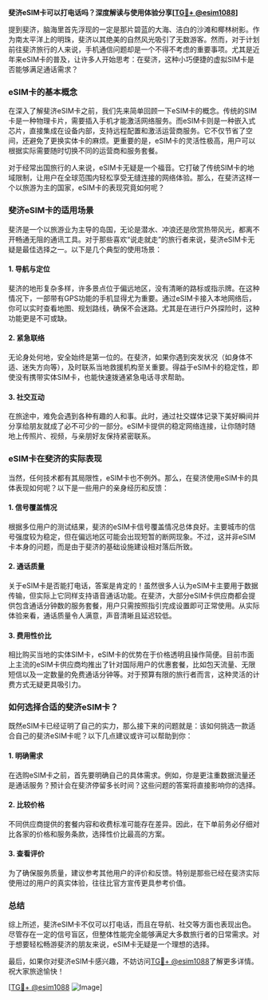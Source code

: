 **斐济eSIM卡可以打电话吗？深度解读与使用体验分享[[TG💪+ @esim1088](https://t.me/s/esim1088)]**

提到斐济，脑海里首先浮现的一定是那片碧蓝的大海、洁白的沙滩和椰林树影。作为南太平洋上的明珠，斐济以其绝美的自然风光吸引了无数游客。然而，对于计划前往斐济旅行的人来说，手机通信问题却是一个不得不考虑的重要事项。尤其是近年来eSIM卡的普及，让许多人开始思考：在斐济，这种小巧便捷的虚拟SIM卡是否能够满足通话需求？

### eSIM卡的基本概念

在深入了解斐济eSIM卡之前，我们先来简单回顾一下eSIM卡的概念。传统的SIM卡是一种物理卡片，需要插入手机才能激活网络服务。而eSIM卡则是一种嵌入式芯片，直接集成在设备内部，支持远程配置和激活运营商服务。它不仅节省了空间，还避免了更换实体卡的麻烦。更重要的是，eSIM卡的灵活性极高，用户可以根据实际需要随时切换不同的运营商和服务套餐。

对于经常出国旅行的人来说，eSIM卡无疑是一个福音。它打破了传统SIM卡的地域限制，让用户在全球范围内轻松享受无缝连接的网络体验。那么，在斐济这样一个以旅游为主的国家，eSIM卡的表现究竟如何呢？

### 斐济eSIM卡的适用场景

斐济是一个以旅游业为主导的岛国，无论是潜水、冲浪还是欣赏热带风光，都离不开畅通无阻的通讯工具。对于那些喜欢“说走就走”的旅行者来说，斐济eSIM卡无疑是最佳选择之一。以下是几个典型的使用场景：

#### 1. **导航与定位**
斐济的地形复杂多样，许多景点位于偏远地区，没有清晰的路标或指示牌。在这种情况下，一部带有GPS功能的手机显得尤为重要。通过eSIM卡接入本地网络后，你可以实时查看地图、规划路线，确保不会迷路。尤其是在进行户外探险时，这种功能更是不可或缺。

#### 2. **紧急联络**
无论身处何地，安全始终是第一位的。在斐济，如果你遇到突发状况（如身体不适、迷失方向等），及时联系当地救援机构至关重要。得益于eSIM卡的稳定性，即使没有携带实体SIM卡，也能快速拨通紧急电话寻求帮助。

#### 3. **社交互动**
在旅途中，难免会遇到各种有趣的人和事。此时，通过社交媒体记录下美好瞬间并分享给朋友就成了必不可少的一部分。eSIM卡提供的稳定网络连接，让你随时随地上传照片、视频，与亲朋好友保持紧密联系。

### eSIM卡在斐济的实际表现

当然，任何技术都有其局限性，eSIM卡也不例外。那么，在斐济使用eSIM卡的具体表现如何呢？以下是一些用户的亲身经历和反馈：

#### 1. **信号覆盖情况**
根据多位用户的测试结果，斐济的eSIM卡信号覆盖情况总体良好。主要城市的信号强度较为稳定，但在偏远地区可能会出现短暂的断网现象。不过，这并非eSIM卡本身的问题，而是由于斐济的基础设施建设相对落后所致。

#### 2. **通话质量**
关于eSIM卡是否能打电话，答案是肯定的！虽然很多人认为eSIM卡主要用于数据传输，但实际上它同样支持语音通话功能。在斐济，大部分eSIM卡供应商都会提供包含通话分钟数的服务套餐，用户只需按照指引完成设置即可正常使用。从实际体验来看，通话质量令人满意，声音清晰且延迟较低。

#### 3. **费用性价比**
相比购买当地的实体SIM卡，eSIM卡的优势在于价格透明且操作简便。目前市面上主流的eSIM卡供应商均推出了针对国际用户的优惠套餐，比如包天流量、无限短信以及一定数量的免费通话分钟等。对于预算有限的旅行者而言，这种灵活的计费方式无疑更具吸引力。

### 如何选择合适的斐济eSIM卡？

既然eSIM卡已经证明了自己的实力，那么接下来的问题就是：该如何挑选一款适合自己的斐济eSIM卡呢？以下几点建议或许可以帮助到你：

#### 1. **明确需求**
在选购eSIM卡之前，首先要明确自己的具体需求。例如，你是更注重数据流量还是通话服务？预计会在斐济停留多长时间？这些问题的答案将直接影响你的选择。

#### 2. **比较价格**
不同供应商提供的套餐内容和收费标准可能存在差异。因此，在下单前务必仔细对比各家的价格和服务条款，选择性价比最高的方案。

#### 3. **查看评价**
为了确保服务质量，建议参考其他用户的评价和反馈。特别是那些已经在斐济实际使用过的用户的真实体验，往往比官方宣传更具参考价值。

### 总结

综上所述，斐济eSIM卡不仅可以打电话，而且在导航、社交等方面也表现出色。尽管存在一定的信号盲区，但整体性能完全能够满足大多数旅行者的日常需求。对于想要轻松畅游斐济的朋友来说，eSIM卡无疑是一个理想的选择。

最后，如果你对斐济eSIM卡感兴趣，不妨访问[TG💪+ @esim1088](https://t.me/s/esim1088)了解更多详情。祝大家旅途愉快！

[[TG💪+ @esim1088](https://t.me/s/esim1088) ![Image](https://i.postimg.cc/4NQfJmqS/Snipaste-2025-05-13-00-14-12.png)]